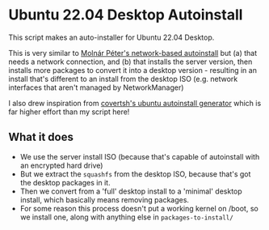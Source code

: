 # Ubuntu 22.04 Desktop Autoinstall

This script makes an auto-installer for Ubuntu 22.04 Desktop.

This is very similar to [Molnár Péter's network-based autoinstall](https://www.molnar-peter.hu/en/ubuntu-jammy-netinstall-pxe.html) but (a) that needs a network connection, and (b) that installs the server version, then installs more packages to convert it into a desktop version - resulting in an install that's different to an install from the desktop ISO (e.g. network interfaces that aren't managed by NetworkManager)

I also drew inspiration from [covertsh's ubuntu autoinstall generator](https://github.com/covertsh/ubuntu-autoinstall-generator/blob/main/ubuntu-autoinstall-generator.sh) which is far higher effort than my script here!

## What it does

* We use the server install ISO (because that's capable of autoinstall with an encrypted hard drive) 
* But we extract the `squashfs` from the desktop ISO, because that's got the desktop packages in it.
* Then we convert from a 'full' desktop install to a 'minimal' desktop install, which basically means removing packages.
* For some reason this process doesn't put a working kernel on /boot, so we install one, along with anything else in `packages-to-install/`
